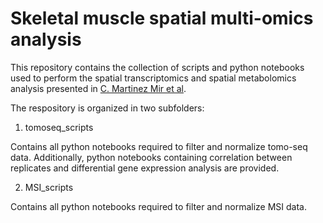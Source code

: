 # Skeletal muscle spatial multi-omics analysis

This repository contains the collection of scripts and python notebooks used to perform the spatial transcriptomics and spatial metabolomics analysis presented in [C. Martinez Mir et al](). 

The respository is organized in two subfolders:

1. tomoseq_scripts

Contains all python notebooks required to filter and normalize tomo-seq data. Additionally, python notebooks containing correlation between replicates and differential gene expression analysis are provided.

2. MSI_scripts

Contains all python notebooks required to filter and normalize MSI data.
